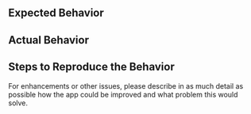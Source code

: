 ## Expected Behavior


## Actual Behavior


## Steps to Reproduce the Behavior

For enhancements or other issues, please describe in as much detail as possible
how the app could be improved and what problem this would solve.
